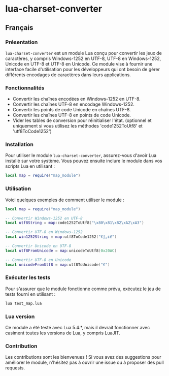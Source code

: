 # lua-charset-converter

## Français

### Présentation
`lua-charset-converter` est un module Lua conçu pour convertir les jeux de caractères, y compris Windows-1252 en UTF-8, UTF-8 en Windows-1252, Unicode en UTF-8 et UTF-8 en Unicode. Ce module vise à fournir une interface facile d'utilisation pour les développeurs qui ont besoin de gérer différents encodages de caractères dans leurs applications.

### Fonctionnalités
- Convertir les chaînes encodées en Windows-1252 en UTF-8.
- Convertir les chaînes UTF-8 en encodage Windows-1252.
- Convertir les points de code Unicode en chaînes UTF-8.
- Convertir les chaînes UTF-8 en points de code Unicode.
- Vider les tables de conversion pour réinitialiser l'état. (optionnel et uniquement si vous utilisez les méthodes 'code1252ToUtf8' et 'utf8ToCode1252')

### Installation
Pour utiliser le module `lua-charset-converter`, assurez-vous d'avoir Lua installé sur votre système. Vous pouvez ensuite inclure le module dans vos scripts Lua en utilisant :

```lua
local map = require("map_module")
```

### Utilisation

Voici quelques exemples de comment utiliser le module :

```lua
local map = require("map_module")

-- Convertir Windows-1252 en UTF-8
local utf8String = map:code1252ToUtf8("\x80\x81\x82\xA2\xA3")

-- Convertir UTF-8 en Windows-1252
local win1252String = map:utf8ToCode1252("€ƒ„¢£")

-- Convertir Unicode en UTF-8
local utf8FromUnicode = map:unicodeToUtf8(0x20AC)

-- Convertir UTF-8 en Unicode
local unicodeFromUtf8 = map:utf8ToUnicode("€")
```

### Exécuter les tests

Pour s'assurer que le module fonctionne comme prévu, exécutez le jeu de tests fourni en utilisant :

```bash
lua test_map.lua
```

### Lua version

Ce module a été testé avec Lua 5.4.*, mais il devrait fonctionner avec casiment toutes les versions de Lua, y compris LuaJIT.

### Contribution

Les contributions sont les bienvenues ! Si vous avez des suggestions pour améliorer le module, n'hésitez pas à ouvrir une issue ou à proposer des pull requests.